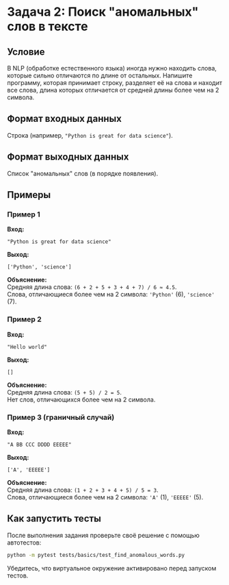 # Задача 2: Поиск "аномальных" слов в тексте

## Условие
В NLP (обработке естественного языка) иногда нужно находить слова, которые сильно отличаются по длине от остальных. Напишите программу, которая принимает строку, разделяет её на слова и находит все слова, длина которых отличается от средней длины более чем на 2 символа.

## Формат входных данных
Строка (например, `"Python is great for data science"`).

## Формат выходных данных
Список "аномальных" слов (в порядке появления).

## Примеры

### Пример 1
**Вход:**  
```
"Python is great for data science"
```  

**Выход:**  
```
['Python', 'science']
``` 

**Объяснение:**  
Средняя длина слова: `(6 + 2 + 5 + 3 + 4 + 7) / 6 ≈ 4.5`.  
Слова, отличающиеся более чем на 2 символа: `'Python'` (6), `'science'` (7).  

### Пример 2
**Вход:** 
```
"Hello world"
``` 

**Выход:**  
```
[]
```

**Объяснение:**  
Средняя длина слова: `(5 + 5) / 2 = 5`.  
Нет слов, отличающихся более чем на 2 символа.  

### Пример 3 (граничный случай)
**Вход:**  
```
"A BB CCC DDDD EEEEE"
```  

**Выход:**  
```
['A', 'EEEEE']
``` 

**Объяснение:**  
Средняя длина слова: `(1 + 2 + 3 + 4 + 5) / 5 = 3`.  
Слова, отличающиеся более чем на 2 символа: `'A'` (1), `'EEEEE'` (5).  

## Как запустить тесты

После выполнения задания проверьте своё решение с помощью автотестов:

```sh
python -m pytest tests/basics/test_find_anomalous_words.py
```

Убедитесь, что виртуальное окружение активировано перед запуском тестов. 